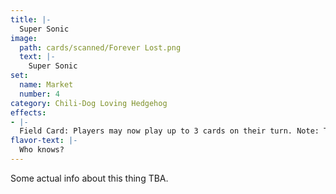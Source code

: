 ```yaml
---
title: |-
  Super Sonic
image: 
  path: cards/scanned/Forever Lost.png
  text: |-
    Super Sonic
set:
  name: Market
  number: 4
category: Chili-Dog Loving Hedgehog
effects: 
- |-
  Field Card: Players may now play up to 3 cards on their turn. Note: This is the same effect as Super Sanic (the remake)
flavor-text: |-
  Who knows?
---
```

Some actual info about this thing TBA.
